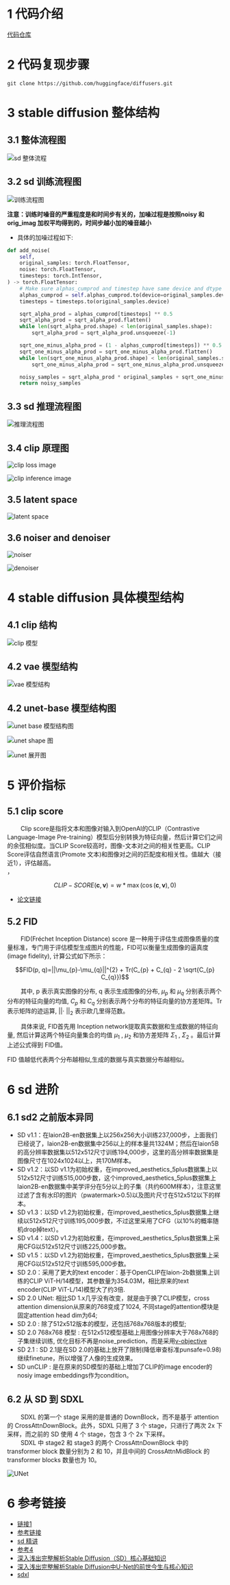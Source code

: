 # 1 代码介绍

[代码仓库](https://github.com/huggingface/diffusers)


# 2 代码复现步骤

```shell
git clone https://github.com/huggingface/diffusers.git
```

# 3 stable diffusion 整体结构
## 3.1 整体流程图

![sd 整体流程](https://tianfeng.space/wp-content/uploads/2023/05/uTools_1685446263880-1.png)

## 3.2 sd 训练流程图
![训练流程图](https://tianfeng.space/wp-content/uploads/2023/05/uTools_1685589094295.png)

**注意：训练时噪音的严重程度是和时间步有关的，加噪过程是按照noisy 和 orig_imag 加权平均得到的，时间步越小加的噪音越小** <br>

- 具体的加噪过程如下: <br>
```python
def add_noise(
    self,
    original_samples: torch.FloatTensor,
    noise: torch.FloatTensor,
    timesteps: torch.IntTensor,
) -> torch.FloatTensor:
    # Make sure alphas_cumprod and timestep have same device and dtype as original_samples
    alphas_cumprod = self.alphas_cumprod.to(device=original_samples.device, dtype=original_samples.dtype)
    timesteps = timesteps.to(original_samples.device)

    sqrt_alpha_prod = alphas_cumprod[timesteps] ** 0.5
    sqrt_alpha_prod = sqrt_alpha_prod.flatten()
    while len(sqrt_alpha_prod.shape) < len(original_samples.shape):
        sqrt_alpha_prod = sqrt_alpha_prod.unsqueeze(-1)

    sqrt_one_minus_alpha_prod = (1 - alphas_cumprod[timesteps]) ** 0.5
    sqrt_one_minus_alpha_prod = sqrt_one_minus_alpha_prod.flatten()
    while len(sqrt_one_minus_alpha_prod.shape) < len(original_samples.shape):
        sqrt_one_minus_alpha_prod = sqrt_one_minus_alpha_prod.unsqueeze(-1)

    noisy_samples = sqrt_alpha_prod * original_samples + sqrt_one_minus_alpha_prod * noise
    return noisy_samples
```

## 3.3 sd 推理流程图
![推理流程图](https://tianfeng.space/wp-content/uploads/2023/05/uTools_1685589132904.png)

## 3.4 clip 原理图
![clip loss image](https://tianfeng.space/wp-content/uploads/2023/05/clip_loss.png)

![clip inference image](https://tianfeng.space/wp-content/uploads/2023/05/2d30e1b26b5f6cece70a65f34423a84c.png)

## 3.5 latent space
![latent space](https://tianfeng.space/wp-content/uploads/2023/05/77ddca794cf2ee7a88dc52febd144e89.jpeg)

## 3.6 noiser and denoiser
![noiser](https://tianfeng.space/wp-content/uploads/2023/05/uTools_1685523354770.png)

![denoiser](https://tianfeng.space/wp-content/uploads/2023/05/uTools_1685527975029.png)

# 4 stable diffusion 具体模型结构
## 4.1 clip 结构
![clip 模型](https://pic3.zhimg.com/80/v2-46fcafb5a14d108cd29d2751e453a142_720w.webp)


## 4.2 vae 模型结构
![vae 模型结构](https://pic1.zhimg.com/80/v2-a390d53cc59c0e76b0bbc86864f226ac_1440w.webp)

## 4.2 unet-base 模型结构图
![unet base 模型结构图](https://pic2.zhimg.com/v2-8fafb5695089ea1d9fa8a5217877bd65_r.jpg)

![unet shape 图](https://pic2.zhimg.com/v2-48e96bb44d1888ce1e2725cd50c95315_r.jpg)

![unet 展开图](https://tianfeng.space/wp-content/uploads/2023/06/18001153_64149149a7eb377271.png)

# 5 评价指标
## 5.1 clip score
&nbsp;&nbsp;&nbsp;&nbsp;&nbsp;&nbsp;&nbsp;&nbsp;Clip score是指将文本和图像对输入到OpenAI的CLIP（Contrastive Language-Image Pre-training）模型后分别转换为特征向量，然后计算它们之间的余弦相似度。当CLIP Score较高时，图像-文本对之间的相关性更高。CLIP Score评估自然语言(Promote 文本)和图像对之间的匹配度和相关性。值越大（接近1），评估越高。<br> ，

$$CLIP-SCORE(\mathbf{c}, \mathbf{v})=w * \max (\cos (\mathbf{c}, \mathbf{v}), 0)$$

- [论文链接](https://aclanthology.org/2021.emnlp-main.595v2.pdf)

## 5.2 FID
&nbsp;&nbsp;&nbsp;&nbsp;&nbsp;&nbsp;&nbsp;&nbsp;FID(Fréchet Inception Distance) score 是一种用于评估生成图像质量的度量标准，专门用于评估模型生成图片的性能，FID可以衡量生成图像的逼真度(image fidelity), 计算公式如下所示：<br>

$$FID(p, q)=||\mu_{p}-\mu_{q}||^{2} + Tr(C_{p} + C_{q} - 2 \sqrt{C_{p} C_{q}})$$

&nbsp;&nbsp;&nbsp;&nbsp;&nbsp;&nbsp;&nbsp;&nbsp;其中, p 表示真实图像的分布, q 表示生成图像的分布, $\mu_{p}$  和  $\mu_{q}$  分别表示两个分布的特征向量的均值, $C_{p}$  和  $C_{q}$ 分别表示两个分布的特征向量的协方差矩阵。Tr 表示矩阵的迹运算, $|| \cdot\ ||_{2}$  表示欧几里得范数。<br>

&nbsp;&nbsp;&nbsp;&nbsp;&nbsp;&nbsp;&nbsp;&nbsp;具体来说, FID首先用 Inception network提取真实数据和生成数据的特征向量, 然后计算这两个特征向量集合的均值  $\mu_{1}$ , $\mu_{2}$  和协方差矩阵  $\Sigma_{1}$ ,  $\Sigma_{2}$ 。最后计算上述公式得到 FID值。<br>

FID 值越低代表两个分布越相似,生成的数据与真实数据分布越相似。<br>

# 6 sd 进阶
## 6.1 sd2 之前版本异同
- SD v1.1：在laion2B-en数据集上以256x256大小训练237,000步，上面我们已经说了，laion2B-en数据集中256以上的样本量共1324M；然后在laion5B的高分辨率数据集以512x512尺寸训练194,000步，这里的高分辨率数据集是图像尺寸在1024x1024以上，共170M样本。
- SD v1.2：以SD v1.1为初始权重，在improved_aesthetics_5plus数据集上以512x512尺寸训练515,000步数，这个improved_aesthetics_5plus数据集上laion2B-en数据集中美学评分在5分以上的子集（共约600M样本），注意这里过滤了含有水印的图片（pwatermark>0.5)以及图片尺寸在512x512以下的样本。
- SD v1.3：以SD v1.2为初始权重，在improved_aesthetics_5plus数据集上继续以512x512尺寸训练195,000步数，不过这里采用了CFG（以10%的概率随机drop掉text）。
- SD v1.4：以SD v1.2为初始权重，在improved_aesthetics_5plus数据集上采用CFG以512x512尺寸训练225,000步数。
- SD v1.5：以SD v1.2为初始权重，在improved_aesthetics_5plus数据集上采用CFG以512x512尺寸训练595,000步数。
- SD 2.0：采用了更大的text encoder：基于OpenCLIP在laion-2b数据集上训练的CLIP ViT-H/14模型，其参数量为354.03M，相比原来的text encoder(CLIP ViT-L/14)模型大了约3倍.
- SD 2.0 UNet: 相比SD 1.x几乎没有改变，就是由于换了CLIP模型，cross attention dimension从原来的768变成了1024, 不同stage的attention模块是固定attention head dim为64;
- SD 2.0 : 除了512x512版本的模型，还包括768x768版本的模型;
- SD 2.0 768x768 模型 : 在512x512模型基础上用图像分辨率大于768x768的子集继续训练, 优化目标不再是noise_prediction，而是采用[v-objective](https://link.zhihu.com/?target=https%3A//arxiv.org/abs/2202.00512)
- SD 2.1 : SD 2.1是在SD 2.0的基础上放开了限制(降低审查标准punsafe=0.98) 继续finetune，所以增强了人像的生成效果。
- SD unCLIP : 是在原来的SD模型的基础上增加了CLIP的image encoder的nosiy image embeddings作为condition。

## 6.2 从 SD 到 SDXL
&nbsp;&nbsp;&nbsp;&nbsp;&nbsp;&nbsp;&nbsp;&nbsp;SDXL 的第一个 stage 采用的是普通的 DownBlock，而不是基于 attention 的 CrossAttnDownBlock。此外，SDXL 只用了 3 个 stage，只进行了两次 2x 下采样，而之前的 SD 使用 4 个 stage，包含 3 个 2x 下采样。<br>
&nbsp;&nbsp;&nbsp;&nbsp;&nbsp;&nbsp;&nbsp;&nbsp;SDXL 中 stage2 和 stage3 的两个 CrossAttnDownBlock 中的 transformer block 数量分别为 2 和 10，并且中间的 CrossAttnMidBlock 的 transformer blocks 数量也为 10。<br>

![UNet](http://img.zh0ngtian.tech/2023_12_09_78v5rWA.png)

# 6 参考链接
- [链接1](https://tianfeng.space/1363.html)
- [参考链接](http://www.zh0ngtian.tech/posts/c04f0a05.html)
- [sd 精讲](https://www.nowcoder.com/discuss/522779444121960448)
- [参考4](https://zhuanlan.zhihu.com/p/642354007)
- [深入浅出完整解析Stable Diffusion（SD）核心基础知识](https://zhuanlan.zhihu.com/p/632809634)
- [深入浅出完整解析Stable Diffusion中U-Net的前世今生与核心知识](https://zhuanlan.zhihu.com/p/642354007)
- [sdxl](https://zhuanlan.zhihu.com/p/643420260)

